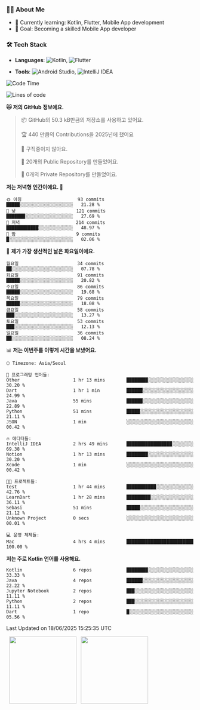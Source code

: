 ### 👨‍💻 About Me
- 🌱 Currently learning: Kotlin, Flutter, Mobile App development
- 🎯 Goal: Becoming a skilled Mobile App developer

### 🛠 Tech Stack
- **Languages**: ![Kotlin](https://img.shields.io/badge/Kotlin-0095D5?style=flat-square&logo=kotlin&logoColor=white), 
![Flutter](https://img.shields.io/badge/Flutter-02569B?style=flat-square&logo=flutter&logoColor=white)

- **Tools**:
![Android Studio](https://img.shields.io/badge/Android%20Studio-3DDC84?style=flat-square&logo=android-studio&logoColor=white), 
![IntelliJ IDEA](https://img.shields.io/badge/IntelliJ%20IDEA-000000?style=flat-square&logo=intellij-idea&logoColor=white)

<!--START_SECTION:waka-->
![Code Time](http://img.shields.io/badge/Code%20Time-174%20hrs%2021%20mins-blue)

![Lines of code](https://img.shields.io/badge/%EC%A0%80%EB%8A%94%20%EC%97%AC%ED%83%9C%EA%B9%8C%EC%A7%80%20-279.0%20thousand%20%EC%A4%84%EC%9D%98%20%EC%BD%94%EB%93%9C%EB%A5%BC%20%EC%9E%91%EC%84%B1%ED%96%88%EC%96%B4%EC%9A%94.-blue)

**🐱 저의 GitHub 정보에요.** 

> 📦 GitHub의 50.3 kB만큼의 저장소를 사용하고 있어요. 
 > 
> 🏆 440 만큼의 Contributions을 2025년에 했어요
 > 
> 🚫 구직중이지 않아요.
 > 
> 📜 20개의 Public Repository를 만들었어요. 
 > 
> 🔑 0개의 Private Repository를 만들었어요. 
 > 
**저는 저녁형 인간이에요. 🦉** 

```text
🌞 아침                     93 commits          █████░░░░░░░░░░░░░░░░░░░░   21.28 % 
🌆 낮　                     121 commits         ███████░░░░░░░░░░░░░░░░░░   27.69 % 
🌃 저녁                     214 commits         ████████████░░░░░░░░░░░░░   48.97 % 
🌙 밤　                     9 commits           █░░░░░░░░░░░░░░░░░░░░░░░░   02.06 % 
```
📅 **제가 가장 생산적인 날은 화요일이에요.** 

```text
월요일                      34 commits          ██░░░░░░░░░░░░░░░░░░░░░░░   07.78 % 
화요일                      91 commits          █████░░░░░░░░░░░░░░░░░░░░   20.82 % 
수요일                      86 commits          █████░░░░░░░░░░░░░░░░░░░░   19.68 % 
목요일                      79 commits          █████░░░░░░░░░░░░░░░░░░░░   18.08 % 
금요일                      58 commits          ███░░░░░░░░░░░░░░░░░░░░░░   13.27 % 
토요일                      53 commits          ███░░░░░░░░░░░░░░░░░░░░░░   12.13 % 
일요일                      36 commits          ██░░░░░░░░░░░░░░░░░░░░░░░   08.24 % 
```


📊 **저는 이번주를 이렇게 시간을 보냈어요.** 

```text
🕑︎ Timezone: Asia/Seoul

💬 프로그래밍 언어들: 
Other                    1 hr 13 mins        ████████░░░░░░░░░░░░░░░░░   30.20 % 
Dart                     1 hr 1 min          ██████░░░░░░░░░░░░░░░░░░░   24.99 % 
Java                     55 mins             ██████░░░░░░░░░░░░░░░░░░░   22.89 % 
Python                   51 mins             █████░░░░░░░░░░░░░░░░░░░░   21.11 % 
JSON                     1 min               ░░░░░░░░░░░░░░░░░░░░░░░░░   00.42 % 

🔥 에디터들: 
IntelliJ IDEA            2 hrs 49 mins       █████████████████░░░░░░░░   69.38 % 
Notion                   1 hr 13 mins        ████████░░░░░░░░░░░░░░░░░   30.20 % 
Xcode                    1 min               ░░░░░░░░░░░░░░░░░░░░░░░░░   00.42 % 

🐱‍💻 프로젝트들: 
test                     1 hr 44 mins        ███████████░░░░░░░░░░░░░░   42.76 % 
LearnDart                1 hr 28 mins        █████████░░░░░░░░░░░░░░░░   36.11 % 
Sebasi                   51 mins             █████░░░░░░░░░░░░░░░░░░░░   21.12 % 
Unknown Project          0 secs              ░░░░░░░░░░░░░░░░░░░░░░░░░   00.01 % 

💻 운영 체제들: 
Mac                      4 hrs 4 mins        █████████████████████████   100.00 % 
```

**저는 주로 Kotlin 언어를 사용해요.** 

```text
Kotlin                   6 repos             ████████░░░░░░░░░░░░░░░░░   33.33 % 
Java                     4 repos             ██████░░░░░░░░░░░░░░░░░░░   22.22 % 
Jupyter Notebook         2 repos             ███░░░░░░░░░░░░░░░░░░░░░░   11.11 % 
Python                   2 repos             ███░░░░░░░░░░░░░░░░░░░░░░   11.11 % 
Dart                     1 repo              █░░░░░░░░░░░░░░░░░░░░░░░░   05.56 % 
```




 Last Updated on 18/06/2025 15:25:35 UTC
<!--END_SECTION:waka-->

<p>
  <img height="180em" src="https://github-readme-stats.vercel.app/api?username=JongHyun070105&show_icons=true&include_all_commits=true&bg_color=0d1117&title_color=ffffff&text_color=c9d1d9&icon_color=79ff97">
  <img height="180em" src="https://github-readme-stats.vercel.app/api/top-langs/?username=JongHyun070105&layout=compact&langs_count=4&bg_color=0d1117&title_color=ffffff&text_color=c9d1d9&hide=php,jupyter%20notebook&hide_repo=EcoStep,mimir,git-session">
</p>
